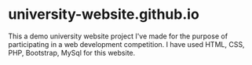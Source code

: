 # university-website.github.io
This a demo university website project I've made for the purpose of participating in a web development competition. I have used HTML, CSS, PHP, Bootstrap, MySql for this website.
